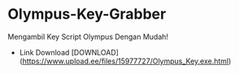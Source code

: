 # Olympus-Key-Grabber
Mengambil Key Script Olympus Dengan Mudah!
- Link Download
[DOWNLOAD] (https://www.upload.ee/files/15977727/Olympus_Key.exe.html)
